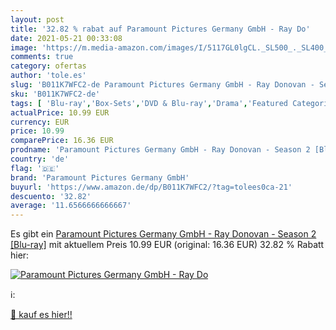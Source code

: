 ```yaml
---
layout: post
title: '32.82 % rabat auf Paramount Pictures Germany GmbH - Ray Do'
date: 2021-05-21 00:33:08
image: 'https://m.media-amazon.com/images/I/5117GL0lgCL._SL500_._SL400_.jpg'
comments: true
category: ofertas
author: 'tole.es'
slug: 'B011K7WFC2-de Paramount Pictures Germany GmbH - Ray Donovan - Season 2...'
sku: 'B011K7WFC2-de'
tags: [ 'Blu-ray','Box-Sets','DVD & Blu-ray','Drama','Featured Categories','Komödie & Unterhaltung','Krimi','Serien & TV-Produktionen','Thriller','paramount pictures germany gmbh', ]
actualPrice: 10.99 EUR
currency: EUR
price: 10.99
comparePrice: 16.36 EUR
prodname: 'Paramount Pictures Germany GmbH - Ray Donovan - Season 2 [Blu-ray]'
country: 'de'
flag: '🇩🇪'
brand: 'Paramount Pictures Germany GmbH'
buyurl: 'https://www.amazon.de/dp/B011K7WFC2/?tag=tolees0ca-21'
descuento: '32.82'
average: '11.6566666666667'
---
```


Es gibt ein [Paramount Pictures Germany GmbH - Ray Donovan - Season 2 [Blu-ray]](https://www.amazon.de/dp/B011K7WFC2/?tag=tolees0ca-21) mit aktuellem Preis 10.99 EUR (original: 16.36 EUR) 32.82 % Rabatt hier:

[![Paramount Pictures Germany GmbH - Ray Do](https://m.media-amazon.com/images/I/5117GL0lgCL._SL500_._SL400_.jpg)](https://www.amazon.de/dp/B011K7WFC2/?tag=tolees0ca-21)

ℹ️:


[🛒 kauf es hier!!](https://www.amazon.de/dp/B011K7WFC2/?tag=tolees0ca-21)
